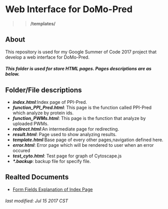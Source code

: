 # Web Interface for DoMo-Pred 
>> #### /templates/
## About

This repository is used for my Google Summer of Code 2017 project that develop a web interface for DoMo-Pred.


##### This folder is used for store HTML pages. Pages descriptions are as below.

## Folder/File descriptions
- **_index.html_**:Index page of PPI-Pred.
- **_function_PPI_Pred.html_**: This page is the function called PPI-Pred which analyze by protein ids.
- **_function_PWMs.html_**: This page is the function that analyze by uploaded PWMs.
- **_redirect.html_**:An intermediate page for redirecting.
- **_result.html_**: Page used to show analyzing results.
- **_template.html_**:Base page of every other pages,navigation defined here.
- **_error.html_**: Error page which will be rendered to user when an error occured
- **_test_cyto.html_**: Test page for graph of Cytoscape.js
- **_\*.backup_**: backup file for specify file.

## Realted Documents

* [Form Fields Explanation of Index Page](https://docs.google.com/document/d/1opbw0VTqNEV7JnySd5dszzyOQ1pYwvu2cA7NMUC7_Uk/edit?usp=sharing)

###### last modified: Jul 15 2017 CST